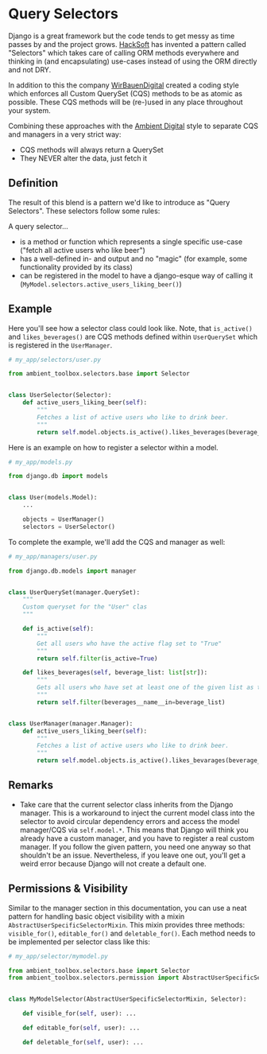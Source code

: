 # Query Selectors

Django is a great framework but the code tends to get messy as time passes by and the project
grows. [HackSoft](https://github.com/HackSoftware/Django-Styleguide#selectors) has invented a pattern called "Selectors"
which takes care of calling ORM methods everywhere and thinking in (and encapsulating) use-cases instead of using the
ORM directly and not DRY.

In addition to this the company [WirBauenDigital](https://www.wirbauen.digital/) created a coding style which enforces
all Custom QuerySet (CQS) methods to be as atomic as possible. These CQS methods will be (re-)used in any place
throughout your system.

Combining these approaches with the [Ambient Digital](https://ambient.digital) style to separate CQS and managers in a
very strict way:

* CQS methods will always return a QuerySet
* They NEVER alter the data, just fetch it

## Definition

The result of this blend is a pattern we'd like to introduce as "Query Selectors". These selectors follow some rules:

A query selector...

* is a method or function which represents a single specific use-case ("fetch all active users who like beer")
* has a well-defined in- and output and no "magic" (for example, some functionality provided by its class)
* can be registered in the model to have a django-esque way of calling
  it (`MyModel.selectors.active_users_liking_beer()`)

## Example

Here you'll see how a selector class could look like. Note, that `is_active()` and `likes_beverages()` are CQS methods
defined within `UserQuerySet` which is registered in the `UserManager`.

```python
# my_app/selectors/user.py

from ambient_toolbox.selectors.base import Selector


class UserSelector(Selector):
    def active_users_liking_beer(self):
        """
        Fetches a list of active users who like to drink beer.
        """
        return self.model.objects.is_active().likes_beverages(beverage_list=["beer"])
```

Here is an example on how to register a selector within a model.

```python
# my_app/models.py

from django.db import models


class User(models.Model):
    ...

    objects = UserManager()
    selectors = UserSelector()
```

To complete the example, we'll add the CQS and manager as well:

```python
# my_app/managers/user.py

from django.db.models import manager


class UserQuerySet(manager.QuerySet):
    """
    Custom queryset for the "User" clas
    """

    def is_active(self):
        """
        Get all users who have the active flag set to "True"
        """
        return self.filter(is_active=True)

    def likes_beverages(self, beverage_list: list[str]):
        """
        Gets all users who have set at least one of the given list as their favourite beverage
        """
        return self.filter(beverages__name__in=beverage_list)


class UserManager(manager.Manager):
    def active_users_liking_beer(self):
        """
        Fetches a list of active users who like to drink beer.
        """
        return self.model.objects.is_active().likes_bevarages(beverage_list=["beer"])
```

## Remarks

* Take care that the current selector class inherits from the Django manager. This is a workaround to inject the current
  model class into the selector to avoid circular dependency errors and access the model manager/CQS via `self.model.*`.
  This means that Django will think you already have a custom manager, and you have to register a real custom manager.
  If you follow the given pattern, you need one anyway so that shouldn't be an issue. Nevertheless, if you leave one
  out, you'll get a weird error because Django will not create a default one.

## Permissions & Visibility

Similar to the manager section in this documentation, you can use a neat pattern for handling basic object visibility
with a mixin `AbstractUserSpecificSelectorMixin`. This mixin provides three methods: `visible_for()`,
`editable_for()` and `deletable_for()`. Each method needs to be implemented per selector class like this:

```python
# my_app/selector/mymodel.py

from ambient_toolbox.selectors.base import Selector
from ambient_toolbox.selectors.permission import AbstractUserSpecificSelectorMixin


class MyModelSelector(AbstractUserSpecificSelectorMixin, Selector):

    def visible_for(self, user): ...

    def editable_for(self, user): ...

    def deletable_for(self, user): ...
```

